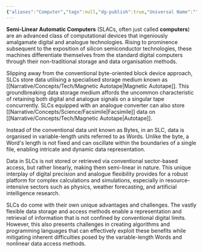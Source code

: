 ```yaml
---
{"aliases":"Computer","tags":null,"dg-publish":true,"Universal Name":"","permalink":"/narrative/concepts/tech/semi-linear-automatic-computers/","dgPassFrontmatter":true}
---
```


**Semi-Linear Automatic Computers** (SLACs, often just called **computers**) are an advanced class of computational devices that ingeniously amalgamate digital and analogue technologies. Rising to prominence subsequent to the exposition of silicon semiconductor technologies, these machines differentiate themselves from the standard digital computers through their non-traditional storage and data organisation methods.

Slipping away from the conventional byte-oriented block device approach, SLCs store data utilising a specialised storage medium known as [[Narrative/Concepts/Tech/Magnetic Autotape\|Magnetic Autotape]]. This groundbreaking data storage medium affords the uncommon characteristic of retaining both digital and analogue signals on a singular tape concurrently. SLCs equipped with an analogue converter can also store [[Narrative/Concepts/Science/Facsimile\|Facsimile]] data on [[Narrative/Concepts/Tech/Magnetic Autotape\|Autotape]].

Instead of the conventional data unit known as Bytes, in an SLC, data is organised in variable-length units referred to as Words. Unlike the byte, a Word's length is not fixed and can oscillate within the boundaries of a single file, enabling intricate and dynamic data representation.

Data in SLCs is not stored or retrieved via conventional sector-based access, but rather linearly, making them semi-linear in nature. This unique interplay of digital precision and analogue flexibility provides for a robust platform for complex calculations and simulations, especially in resource-intensive sectors such as physics, weather forecasting, and artificial intelligence research.

SLCs do come with their own unique advantages and challenges. The vastly flexible data storage and access methods enable a representation and retrieval of information that is not confined by conventional digital limits. However, this also presents challenges in creating algorithms and programming languages that can effectively exploit these benefits while mitigating inherent difficulties posed by the variable-length Words and nonlinear data access methods.
